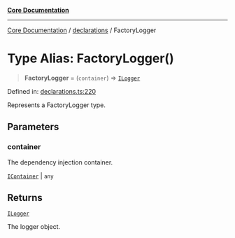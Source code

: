 [**Core Documentation**](../../README.md)

***

[Core Documentation](../../README.md) / [declarations](../README.md) / FactoryLogger

# Type Alias: FactoryLogger()

> **FactoryLogger** = (`container`) => [`ILogger`](../interfaces/ILogger.md)

Defined in: [declarations.ts:220](https://github.com/stonemjs/core/blob/e2200da501349da1fec304d821c002bb6d055b61/src/declarations.ts#L220)

Represents a FactoryLogger type.

## Parameters

### container

The dependency injection container.

[`IContainer`](IContainer.md) | `any`

## Returns

[`ILogger`](../interfaces/ILogger.md)

The logger object.
